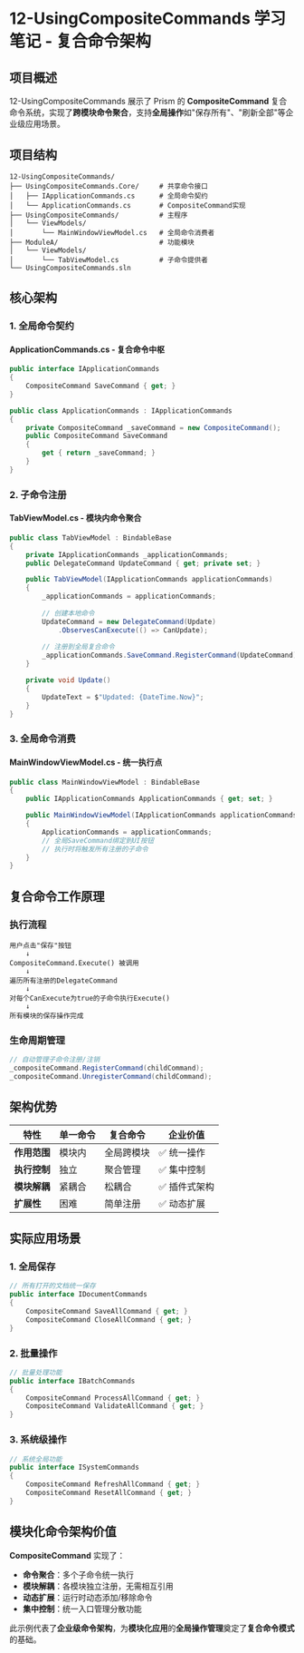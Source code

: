 # 12-UsingCompositeCommands 学习笔记 - 复合命令架构

## 项目概述

12-UsingCompositeCommands 展示了 Prism 的 **CompositeCommand** 复合命令系统，实现了**跨模块命令聚合**，支持**全局操作**如"保存所有"、"刷新全部"等企业级应用场景。

## 项目结构

```
12-UsingCompositeCommands/
├── UsingCompositeCommands.Core/     # 共享命令接口
│   ├── IApplicationCommands.cs      # 全局命令契约
│   └── ApplicationCommands.cs       # CompositeCommand实现
├── UsingCompositeCommands/          # 主程序
│   └── ViewModels/
│       └── MainWindowViewModel.cs   # 全局命令消费者
├── ModuleA/                         # 功能模块
│   └── ViewModels/
│       └── TabViewModel.cs          # 子命令提供者
└── UsingCompositeCommands.sln
```

## 核心架构

### 1. 全局命令契约

#### ApplicationCommands.cs - 复合命令中枢
```csharp
public interface IApplicationCommands
{
    CompositeCommand SaveCommand { get; }
}

public class ApplicationCommands : IApplicationCommands
{
    private CompositeCommand _saveCommand = new CompositeCommand();
    public CompositeCommand SaveCommand
    {
        get { return _saveCommand; }
    }
}
```

### 2. 子命令注册

#### TabViewModel.cs - 模块内命令聚合
```csharp
public class TabViewModel : BindableBase
{
    private IApplicationCommands _applicationCommands;
    public DelegateCommand UpdateCommand { get; private set; }

    public TabViewModel(IApplicationCommands applicationCommands)
    {
        _applicationCommands = applicationCommands;
        
        // 创建本地命令
        UpdateCommand = new DelegateCommand(Update)
            .ObservesCanExecute(() => CanUpdate);
        
        // 注册到全局复合命令
        _applicationCommands.SaveCommand.RegisterCommand(UpdateCommand);
    }

    private void Update()
    {
        UpdateText = $"Updated: {DateTime.Now}";
    }
}
```

### 3. 全局命令消费

#### MainWindowViewModel.cs - 统一执行点
```csharp
public class MainWindowViewModel : BindableBase
{
    public IApplicationCommands ApplicationCommands { get; set; }

    public MainWindowViewModel(IApplicationCommands applicationCommands)
    {
        ApplicationCommands = applicationCommands;
        // 全局SaveCommand绑定到UI按钮
        // 执行时将触发所有注册的子命令
    }
}
```

## 复合命令工作原理

### 执行流程
```
用户点击"保存"按钮
    ↓
CompositeCommand.Execute() 被调用
    ↓
遍历所有注册的DelegateCommand
    ↓
对每个CanExecute为true的子命令执行Execute()
    ↓
所有模块的保存操作完成
```

### 生命周期管理
```csharp
// 自动管理子命令注册/注销
_compositeCommand.RegisterCommand(childCommand);
_compositeCommand.UnregisterCommand(childCommand);
```

## 架构优势

| 特性 | 单一命令 | 复合命令 | 企业价值 |
|------|----------|----------|----------|
| **作用范围** | 模块内 | 全局跨模块 | ✅ 统一操作 |
| **执行控制** | 独立 | 聚合管理 | ✅ 集中控制 |
| **模块解耦** | 紧耦合 | 松耦合 | ✅ 插件式架构 |
| **扩展性** | 困难 | 简单注册 | ✅ 动态扩展 |

## 实际应用场景

### 1. 全局保存
```csharp
// 所有打开的文档统一保存
public interface IDocumentCommands
{
    CompositeCommand SaveAllCommand { get; }
    CompositeCommand CloseAllCommand { get; }
}
```

### 2. 批量操作
```csharp
// 批量处理功能
public interface IBatchCommands
{
    CompositeCommand ProcessAllCommand { get; }
    CompositeCommand ValidateAllCommand { get; }
}
```

### 3. 系统级操作
```csharp
// 系统全局功能
public interface ISystemCommands
{
    CompositeCommand RefreshAllCommand { get; }
    CompositeCommand ResetAllCommand { get; }
}
```

## 模块化命令架构价值

**CompositeCommand** 实现了：
- **命令聚合**：多个子命令统一执行
- **模块解耦**：各模块独立注册，无需相互引用
- **动态扩展**：运行时动态添加/移除命令
- **集中控制**：统一入口管理分散功能

此示例代表了**企业级命令架构**，为**模块化应用**的**全局操作管理**奠定了**复合命令模式**的基础。